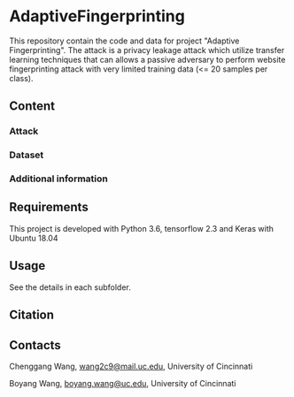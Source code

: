 # AdaptiveFingerprinting
This repository contain the code and data for project "Adaptive Fingerprinting". The attack is a privacy leakage attack which utilize transfer learning techniques that can allows a passive adversary to perform website fingerprinting attack with very limited training data (<= 20 samples per class).

## Content

### Attack

### Dataset

### Additional information

## Requirements
This project is developed with Python 3.6, tensorflow 2.3 and Keras with Ubuntu 18.04

## Usage
See the details in each subfolder.

## Citation


## Contacts
Chenggang Wang, wang2c9@mail.uc.edu, University of Cincinnati

Boyang Wang, boyang.wang@uc.edu, University of Cincinnati
